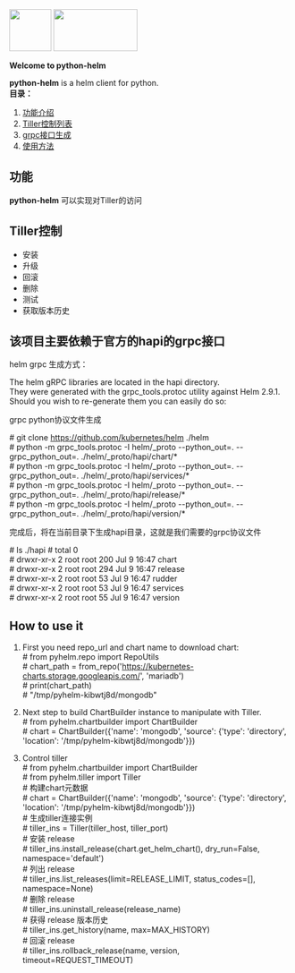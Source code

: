 <img width="75" height="75" src="https://helm.sh/assets/images/helm-logo.svg"/>
<img width="150" height="75" src="https://www.python.org/static/img/python-logo@2x.png"/>

**Welcome to python-helm**  

**python-helm** is a helm client for python.  
**目录：**
   1. [功能介绍](#功能)
   2. [Tiller控制列表](#tiller控制)  
   3. [grpc接口生成](#该项目主要依赖于官方的hapi的grpc接口)   
   4. [使用方法](#how-to-use-it)  
## 功能 ##

**python-helm** 可以实现对Tiller的访问

**Tiller控制**  
--
- 安装  
- 升级  
- 回滚  
- 删除  
- 测试 
- 获取版本历史 

**该项目主要依赖于官方的hapi的grpc接口** 
--
helm grpc 生成方式：  

The helm gRPC libraries are located in the hapi directory.  
They were generated with the grpc_tools.protoc utility against Helm 2.9.1.   
Should you wish to re-generate them you can easily do so:  

grpc python协议文件生成  

\# git clone https://github.com/kubernetes/helm ./helm  
\# python -m grpc_tools.protoc -I helm/_proto --python_out=. --grpc_python_out=. ./helm/_proto/hapi/chart/*  
\# python -m grpc_tools.protoc -I helm/_proto --python_out=. --grpc_python_out=. ./helm/_proto/hapi/services/*  
\# python -m grpc_tools.protoc -I helm/_proto --python_out=. --grpc_python_out=. ./helm/_proto/hapi/release/*  
\# python -m grpc_tools.protoc -I helm/_proto --python_out=. --grpc_python_out=. ./helm/_proto/hapi/version/*  

完成后，将在当前目录下生成hapi目录，这就是我们需要的grpc协议文件  

\# ls ./hapi
\# total 0   
\# drwxr-xr-x 2 root root 200 Jul 9 16:47 chart  
\# drwxr-xr-x 2 root root 294 Jul 9 16:47 release  
\# drwxr-xr-x 2 root root 53 Jul 9 16:47 rudder  
\# drwxr-xr-x 2 root root 53 Jul 9 16:47 services  
\# drwxr-xr-x 2 root root 55 Jul 9 16:47 version  

**How to use it** 
--
1. First you need repo_url and chart name to download chart:  
   \# from pyhelm.repo import RepoUtils  
   \# chart_path = from_repo('https://kubernetes-charts.storage.googleapis.com/', 'mariadb')  
   \# print(chart_path)  
   \# "/tmp/pyhelm-kibwtj8d/mongodb"  

2. Next step to build ChartBuilder instance to manipulate with Tiller.  
   \# from pyhelm.chartbuilder import ChartBuilder  
   \# chart = ChartBuilder({'name': 'mongodb', 'source': {'type': 'directory', 'location': '/tmp/pyhelm-kibwtj8d/mongodb'}})   
 
3. Control tiller  
   \# from pyhelm.chartbuilder import ChartBuilder  
   \# from pyhelm.tiller import Tiller  
   \# 构建chart元数据  
   \# chart = ChartBuilder({'name': 'mongodb', 'source': {'type': 'directory', 'location': '/tmp/pyhelm-kibwtj8d/mongodb'}})  
   \# 生成tiller连接实例  
   \# tiller_ins = Tiller(tiller_host, tiller_port)  
   \# 安装 release  
   \# tiller_ins.install_release(chart.get_helm_chart(), dry_run=False, namespace='default')  
   \# 列出 release  
   \# tiller_ins.list_releases(limit=RELEASE_LIMIT, status_codes=[], namespace=None)  
   \# 删除 release  
   \# tiller_ins.uninstall_release(release_name)  
   \# 获得 release 版本历史  
   \# tiller_ins.get_history(name, max=MAX_HISTORY)  
   \# 回滚 release  
   \# tiller_ins.rollback_release(name, version, timeout=REQUEST_TIMEOUT)

